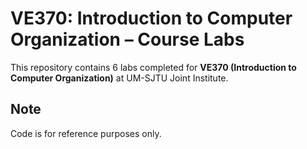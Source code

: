 # VE370: Introduction to Computer Organization – Course Labs

This repository contains 6 labs completed for **VE370 (Introduction to Computer Organization)** at UM-SJTU Joint Institute.

## Note

Code is for reference purposes only.